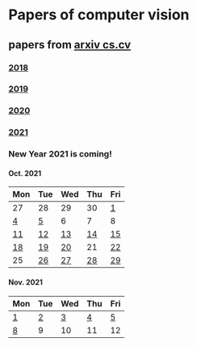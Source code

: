 # Papers of computer vision

## papers from [arxiv cs.cv](http://arxiv.org)
### [2018](2018.md)
### [2019](2019.md)
### [2020](2020.md)
### [2021](2021.md)

### New Year 2021 is coming!




#### Oct. 2021
| Mon                           | Tue                           | Wed                           | Thu                           | Fri                           |
| ----------------------------- | ----------------------------- | ----------------------------- | ----------------------------- | ----------------------------- |
27 | 28 | 29 | 30 | [1](2021/202110/20211001.md) |
[4](2021/202110/20211004.md)    | [5](2021/202110/20211005.md)  |  6 | 7 | 8 | 
[11](2021/202110/20211011.md)   | [12](2021/202110/20211012.md) |  [13](2021/202110/20211013.md)|  [14](2021/202110/20211014.md)| [15](2021/202110/20211015.md) | 
[18](2021/202110/20211018.md)   | [19](2021/202110/20211019.md) |  [20](2021/202110/20211020.md)|  21                           | [22](2021/202110/20211022.md) | 
25 | [26](2021/202110/20211026.md) | [27](2021/202110/20211027.md) | [28](2021/202110/20211028.md) | [29](2021/202110/20211029.md) |


#### Nov. 2021
| Mon                           | Tue                           | Wed                           | Thu                           | Fri                           |
| ----------------------------- | ----------------------------- | ----------------------------- | ----------------------------- | ----------------------------- |
[1](2021/202111/20211101.md)    | [2](2021/202111/20211102.md)  | [3](2021/202111/20211103.md)  | [4](2021/202111/20211104.md)  | [5](2021/202111/20211105.md)  | 
[8](2021/202111/20211108.md) | 9 | 10 | 11 | 12 |